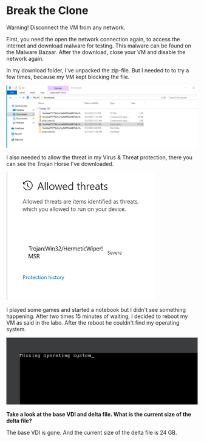 # Break the Clone

Warning! Disconnect the VM from any network.

First, you need the open the network connection again, to access the internet and download malware for testing. This malware can be found on the Malware Bazaar. After the download, close your VM and disable the network again.

In my download folder, I've unpacked the zip-file. But I needed to to try a few times, because my VM kept blocking the file.

![download](/images/download.png)

I also needed to allow the threat in my Virus & Threat protection, there you can see the Trojan Horse I've downloaded.

![Trojan](/images/trojan.png)

I played some games and started a notebook but I didn't see something happening. After two times 15 minutes of waiting, I decided to reboot my VM as said in the labo. After the reboot he couldn't find my operating system.

![broken](/images/broken.png)

**Take a look at the base VDI and delta file. What is the current size of the delta file?**

The base VDI is gone. And the current size of the delta file is 24 GB.
